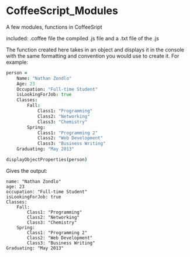 CoffeeScript_Modules
====================

A few modules, functions in CoffeeSript

included:
	.coffee file
	the compiled .js file
	and a .txt file of the .js
	

The function created here takes in an object and displays it in the console with the same formatting and convention
you would use to create it. For example:
```coffeescript
person =
	Name: "Nathan Zondlo"
	Age: 23
	Occupation: "Full-time Student"
	isLookingForJob: true
	Classes:
		Fall:
			Class1: "Programming"
			Class2: "Networking"
			Class3: "Chemistry"
		Spring:
			Class1: "Programming 2"
			Class2: "Web Development"
			Class3: "Business Writing"
	Graduating: "May 2013"

displayObjectProperties(person)
```
Gives the output:

```
name: "Nathan Zondlo"
age: 23
occupation: "Full-time Student"
isLookingForJob: true
Classes:
	Fall:
		Class1: "Programming"
		Class2: "Networking"
		Class3: "Chemistry"
	Spring:
		Class1: "Programming 2"
		Class2: "Web Development"
		Class3: "Business Writing"
Graduating: "May 2013"
```  
  



